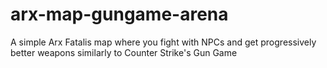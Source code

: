 # arx-map-gungame-arena
A simple Arx Fatalis map where you fight with NPCs and get progressively better weapons similarly to Counter Strike's Gun Game
